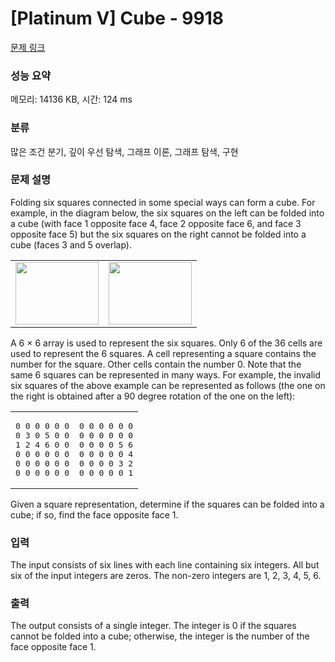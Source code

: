 # [Platinum V] Cube - 9918 

[문제 링크](https://www.acmicpc.net/problem/9918) 

### 성능 요약

메모리: 14136 KB, 시간: 124 ms

### 분류

많은 조건 분기, 깊이 우선 탐색, 그래프 이론, 그래프 탐색, 구현

### 문제 설명

<p>Folding six squares connected in some special ways can form a cube.  For example, in the diagram below, the six squares on the left can be folded into a cube (with face 1 opposite face 4, face 2 opposite face 6, and face 3 opposite face 5) but the six squares on the right cannot be folded into a cube (faces 3 and 5 overlap).</p>

<table class="table table-bordered td-center">
	<tbody>
		<tr>
			<td><img alt="" src="" style="width: 133px; height: 100px;"></td>
			<td><img alt="" src="" style="width: 133px; height: 100px;"></td>
		</tr>
	</tbody>
</table>

<p>A 6 × 6 array is used to represent the six squares.  Only 6 of the 36 cells are used to represent the 6 squares.  A cell representing a square contains the number for the square.   Other cells contain the number 0.  Note that the same 6 squares can be represented in many ways.  For example, the invalid six squares of the above example can be represented as follows (the one on the right is obtained after a 90 degree rotation of the one on the left): </p>

<table class="table table-bordered td-center">
	<tbody>
		<tr>
			<td>
			<pre>0 0 0 0 0 0
0 3 0 5 0 0
1 2 4 6 0 0
0 0 0 0 0 0
0 0 0 0 0 0
0 0 0 0 0 0</pre>
			</td>
			<td>
			<pre>0 0 0 0 0 0
0 0 0 0 0 0
0 0 0 0 5 6
0 0 0 0 0 4
0 0 0 0 3 2
0 0 0 0 0 1</pre>
			</td>
		</tr>
	</tbody>
</table>

<p>Given a square representation, determine if the squares can be folded into a cube; if so, find the face opposite face 1.</p>

### 입력 

 <p>The input consists of six lines with each line containing six integers.  All but six of the input integers are zeros.  The non-zero integers are 1, 2, 3, 4, 5, 6.</p>

### 출력 

 <p>The output consists of a single integer.  The integer is 0 if the squares cannot be folded into a cube; otherwise, the integer is the number of the face opposite face 1.</p>

